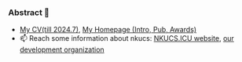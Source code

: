 ### Abstract 👋

- [My CV(till 2024.7)](https://github.com/Emanual20/Emanual20/blob/main/CV.pdf), [My Homepage (Intro, Pub, Awards)](https://emanual20.github.io)
- 📫 Reach some information about nkucs: [NKUCS.ICU website](https://nkucs.icu), [our development organization](https://github.com/NKUCS-ICU)
